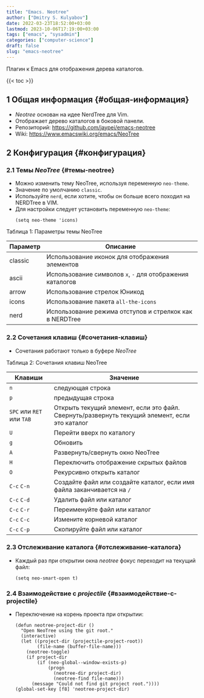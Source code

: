 ```yaml
---
title: "Emacs. Neotree"
author: ["Dmitry S. Kulyabov"]
date: 2022-03-23T18:52:00+03:00
lastmod: 2023-10-06T17:19:00+03:00
tags: ["emacs", "sysadmin"]
categories: ["computer-science"]
draft: false
slug: "emacs-neotree"
---
```


Плагин к Emacs для отображения дерева каталогов.

<!--more-->

{{< toc >}}


## <span class="section-num">1</span> Общая информация {#общая-информация}

-   _Neotree_ основан на идее NerdTree для Vim.
-   Отображает дерево каталогов в боковой панели.
-   Репозиторий: <https://github.com/jaypei/emacs-neotree>
-   Wiki: <https://www.emacswiki.org/emacs/NeoTree>


## <span class="section-num">2</span> Конфигурация {#конфигурация}


### <span class="section-num">2.1</span> Темы _NeoTree_ {#темы-neotree}

-   Можно изменить тему NeoTree, используя переменную `neo-theme`.
-   Значение по умолчанию `classic`.
-   Используйте `nerd`, если хотите, чтобы он больше всего походил на NERDTree в VIM.
-   Для настройки следует установить переменную `neo-theme`:
    ```emacs-lisp
    (setq neo-theme 'icons)
    ```

<div class="table-caption">
  <span class="table-number">&#1058;&#1072;&#1073;&#1083;&#1080;&#1094;&#1072; 1:</span>
  Параметры темы NeoTree
</div>

| Параметр | Описание                                                  |
|----------|-----------------------------------------------------------|
| classic  | Использование иконок для отображения элементов            |
| ascii    | Использование символов `x`, `-` для отображения каталогов |
| arrow    | Использование стрелок Юникод                              |
| icons    | Использование пакета `all-the-icons`                      |
| nerd     | Использование режима отступов и стрелкок как в NERDTree   |


### <span class="section-num">2.2</span> Сочетания клавиш {#сочетания-клавиш}

-   Сочетания работают только в буфере _NeoTree_

<div class="table-caption">
  <span class="table-number">&#1058;&#1072;&#1073;&#1083;&#1080;&#1094;&#1072; 2:</span>
  Сочетания клавиш NeoTree
</div>

| Клавиши                   | Значение                                                                                      |
|---------------------------|-----------------------------------------------------------------------------------------------|
| `n`                       | следующая строка                                                                              |
| `p`                       | предыдущая строка                                                                             |
| `SPC` или `RET` или `TAB` | Открыть текущий элемент, если это файл. Свернуть/развернуть текущий элемент, если это каталог |
| `U`                       | Перейти вверх по каталогу                                                                     |
| `g`                       | Обновить                                                                                      |
| `A`                       | Развернуть/свернуть окно NeoTree                                                              |
| `H`                       | Переключить отображение скрытых файлов                                                        |
| `O`                       | Рекурсивно открыть каталог                                                                    |
| `C-c` `C-n`               | Создайте файл или создайте каталог, если имя файла заканчивается на `/`                       |
| `C-c` `C-d`               | Удалить файл или каталог                                                                      |
| `C-c` `C-r`               | Переименуйте файл или каталог                                                                 |
| `C-c` `C-c`               | Измените корневой каталог                                                                     |
| `C-c` `C-p`               | Скопируйте файл или каталог                                                                   |


### <span class="section-num">2.3</span> Отслеживание каталога {#отслеживание-каталога}

-   Каждый раз при открытии окна _neotree_ фокус переходит на текущий файл:
    ```emacs-lisp
    (setq neo-smart-open t)
    ```


### <span class="section-num">2.4</span> Взаимодействие с _projectile_ {#взаимодействие-с-projectile}

-   Переключение на корень проекта при открытии:
    ```emacs-lisp
    (defun neotree-project-dir ()
      "Open NeoTree using the git root."
      (interactive)
      (let ((project-dir (projectile-project-root))
            (file-name (buffer-file-name)))
        (neotree-toggle)
        (if project-dir
            (if (neo-global--window-exists-p)
                (progn
                  (neotree-dir project-dir)
                  (neotree-find file-name)))
          (message "Could not find git project root."))))
    (global-set-key [f8] 'neotree-project-dir)
    ```
